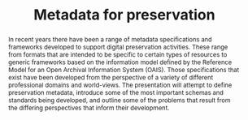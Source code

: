 ---
abstract: In recent years there have been a range of metadata specifications and frameworks
  developed to support digital preservation activities. These range from formats that
  are intended to be specific to certain types of resources to generic frameworks
  based on the information model defined by the Reference Model for an Open Archival
  Information System (OAIS). Those specifications that exist have been developed from
  the perspective of a variety of different professional domains and world-views.
  The presentation will attempt to define preservation metadata, introduce some of
  the most important schemas and standards being developed, and outline some of the
  problems that result from the differing perspectives that inform their development.
creators:
- Day, Michael
date: null
document_url: https://services.phaidra.univie.ac.at/api/object/o:294997/download
grand_parent: iPRES
institutions: []
keywords:
- beijing
landing_page_url: https://phaidra.univie.ac.at/o:294997
language: eng
layout: publication
license: CC BY-SA 3.0 AT
notes_url: null
parent: iPRES 2004
presentation_url: null
publication_type: presentation
size: 107675
source_name: iPRES
title: Metadata for preservation
year: 2004
---